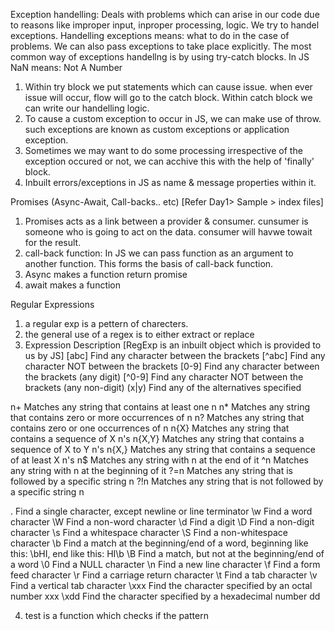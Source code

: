 Exception handelling: Deals with problems which can arise in our code due to reasons like improper input, inproper processing, logic.
  We try to handel exceptions. Handelling exceptions means: what to do in the case of problems. We can also pass exceptions to take place explicitly. The most common way of exceptions handellng is by using try-catch blocks.
  In JS NaN means: Not A Number
  1. Within try block we put statements which can cause issue. when ever issue will occur, flow will go to the catch block. Within catch block we can write our handelling logic.
  2. To cause a custom exception to occur in JS, we can make use of throw. such exceptions are known as custom exceptions or application exception.
  3. Sometimes we may want to do some processing irrespective of the exception occured or not, we can acchive this with the help of 'finally' block.
  4. Inbuilt errors/exceptions in JS as name & message properties within it.

Promises (Async-Await, Call-backs.. etc) [Refer Day1> Sample > index files]
  1. Promises acts as a link between a provider & consumer. cunsumer is someone who is going to act on the data. consumer will havwe towait for the result.
  2. call-back function: In JS we can pass function as an argument to another function. This forms the basis of call-back function.
  3. Async makes a function return promise
  4. await makes a function  


Regular Expressions
  1. a regular exp is a pettern of charecters.
  2. the general use of a regex is to either extract or replace
  3. Expression	Description [RegExp is an inbuilt object which is provided to us by JS]
[abc]	Find any character between the brackets
[^abc]	Find any character NOT between the brackets
[0-9]	Find any character between the brackets (any digit)
[^0-9]	Find any character NOT between the brackets (any non-digit)
(x|y)	Find any of the alternatives specified

n+	Matches any string that contains at least one n
n*	Matches any string that contains zero or more occurrences of n
n?	Matches any string that contains zero or one occurrences of n
n{X}	Matches any string that contains a sequence of X n's
n{X,Y}	Matches any string that contains a sequence of X to Y n's
n{X,}	Matches any string that contains a sequence of at least X n's
n$	Matches any string with n at the end of it
^n	Matches any string with n at the beginning of it
?=n	Matches any string that is followed by a specific string n
?!n	Matches any string that is not followed by a specific string n

.	Find a single character, except newline or line terminator
\w	Find a word character
\W	Find a non-word character
\d	Find a digit
\D	Find a non-digit character
\s	Find a whitespace character
\S	Find a non-whitespace character
\b	Find a match at the beginning/end of a word, beginning like this: \bHI, end like this: HI\b
\B	Find a match, but not at the beginning/end of a word
\0	Find a NULL character
\n	Find a new line character
\f	Find a form feed character
\r	Find a carriage return character
\t	Find a tab character
\v	Find a vertical tab character
\xxx	Find the character specified by an octal number xxx
\xdd	Find the character specified by a hexadecimal number dd

4. test is a function which checks if the pattern 